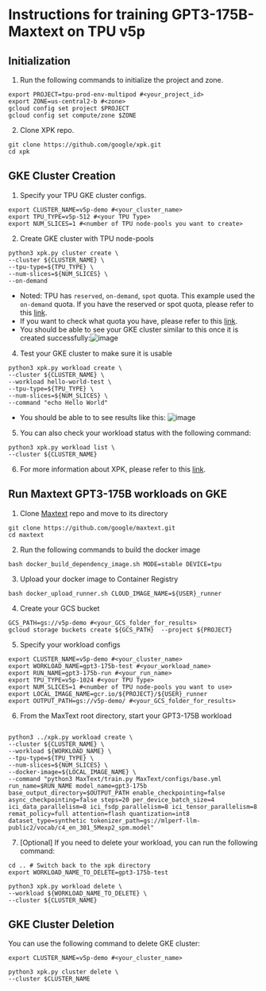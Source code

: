 # Instructions for training GPT3-175B-Maxtext on TPU v5p

## Initialization
1. Run the following commands to initialize the project and zone.
```
export PROJECT=tpu-prod-env-multipod #<your_project_id>
export ZONE=us-central2-b #<zone>
gcloud config set project $PROJECT
gcloud config set compute/zone $ZONE
```

2. Clone XPK repo.
```
git clone https://github.com/google/xpk.git
cd xpk
```

## GKE Cluster Creation 
1. Specify your TPU GKE cluster configs.
```
export CLUSTER_NAME=v5p-demo #<your_cluster_name>
export TPU_TYPE=v5p-512 #<your TPU Type>
export NUM_SLICES=1 #<number of TPU node-pools you want to create>
```


2. Create GKE cluster with TPU node-pools
```
python3 xpk.py cluster create \
--cluster ${CLUSTER_NAME} \
--tpu-type=${TPU_TYPE} \
--num-slices=${NUM_SLICES} \
--on-demand
```

  * Noted: TPU has `reserved`, `on-demand`, `spot` quota. This example used the `on-demand` quota. If you have the reserved or spot quota, please refer to this [link](https://github.com/google/xpk?tab=readme-ov-file#cluster-create).
  * If you want to check what quota you have, please refer to this [link](https://cloud.google.com/kubernetes-engine/docs/how-to/tpus#ensure-quota).
  * You should be able to see your GKE cluster similar to this once it is created successfully:![image](https://github.com/user-attachments/assets/60743411-5ee5-4391-bb0e-7ffba4d91c1d)


4. Test your GKE cluster to make sure it is usable
```
python3 xpk.py workload create \
--cluster ${CLUSTER_NAME} \
--workload hello-world-test \
--tpu-type=${TPU_TYPE} \
--num-slices=${NUM_SLICES} \
--command "echo Hello World"
```
* You should be able to to see results like this: ![image](https://github.com/user-attachments/assets/c33010a6-e109-411e-8fb5-afb4edb3fa72)

5. You can also check your workload status with the following command:
  ```
python3 xpk.py workload list \
--cluster ${CLUSTER_NAME}
  ```
6. For more information about XPK, please refer to this [link](https://github.com/google/xpk).

## Run Maxtext GPT3-175B workloads on GKE
1. Clone [Maxtext](https://github.com/google/maxtext) repo and move to its directory
```
git clone https://github.com/google/maxtext.git
cd maxtext
```

2. Run the following commands to build the docker image
```
bash docker_build_dependency_image.sh MODE=stable DEVICE=tpu
```

3. Upload your docker image to Container Registry
```
bash docker_upload_runner.sh CLOUD_IMAGE_NAME=${USER}_runner
```

4. Create your GCS bucket
```
GCS_PATH=gs://v5p-demo #<your_GCS_folder_for_results>
gcloud storage buckets create ${GCS_PATH}  --project ${PROJECT}
```

5. Specify your workload configs
```
export CLUSTER_NAME=v5p-demo #<your_cluster_name>
export WORKLOAD_NAME=gpt3-175b-test #<your_workload_name>
export RUN_NAME=gpt3-175b-run #<your_run_name>
export TPU_TYPE=v5p-1024 #<your TPU Type>
export NUM_SLICES=1 #<number of TPU node-pools you want to use>
export LOCAL_IMAGE_NAME=gcr.io/${PROJECT}/${USER}_runner
export OUTPUT_PATH=gs://v5p-demo/ #<your_GCS_folder_for_results>
```

6. From the MaxText root directory, start your GPT3-175B workload
```

python3 ../xpk.py workload create \
--cluster ${CLUSTER_NAME} \
--workload ${WORKLOAD_NAME} \
--tpu-type=${TPU_TYPE} \
--num-slices=${NUM_SLICES} \
--docker-image=${LOCAL_IMAGE_NAME} \
--command "python3 MaxText/train.py MaxText/configs/base.yml run_name=$RUN_NAME model_name=gpt3-175b base_output_directory=$OUTPUT_PATH enable_checkpointing=false async_checkpointing=false steps=20 per_device_batch_size=4 ici_data_parallelism=8 ici_fsdp_parallelism=8 ici_tensor_parallelism=8 remat_policy=full attention=flash quantization=int8 dataset_type=synthetic tokenizer_path=gs://mlperf-llm-public2/vocab/c4_en_301_5Mexp2_spm.model"
```

7. [Optional] If you need to delete your workload, you can run the following command:
```
cd .. # Switch back to the xpk directory
export WORKLOAD_NAME_TO_DELETE=gpt3-175b-test

python3 xpk.py workload delete \
--workload ${WORKLOAD_NAME_TO_DELETE} \
--cluster ${CLUSTER_NAME}
```

## GKE Cluster Deletion
You can use the following command to delete GKE cluster:
```
export CLUSTER_NAME=v5p-demo #<your_cluster_name>

python3 xpk.py cluster delete \
--cluster $CLUSTER_NAME
```
